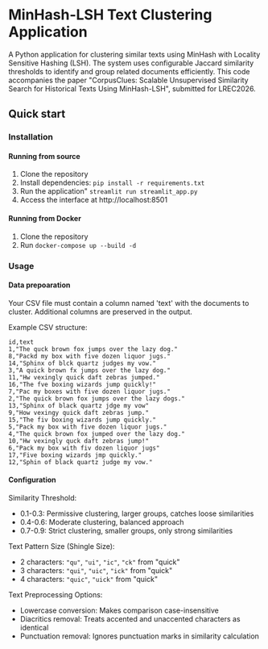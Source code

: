 # MinHash-LSH Text Clustering Application

A Python application for clustering similar texts using MinHash with Locality Sensitive Hashing (LSH). The system uses configurable Jaccard similarity thresholds to identify and group related documents efficiently. This code accompanies the paper "CorpusClues: Scalable Unsupervised Similarity Search for
Historical Texts Using MinHash-LSH", submitted for LREC2026.  

## Quick start

### Installation

#### Running from source
1. Clone the repository
2. Install dependencies: ```pip install -r requirements.txt```
3. Run the application" ```streamlit run streamlit_app.py```
4. Access the interface at http://localhost:8501


#### Running from Docker
1. Clone the repository
2. Run ```docker-compose up --build -d```

### Usage

#### Data prepoaration
Your CSV file must contain a column named 'text' with the documents to cluster. Additional columns are preserved in the output.

Example CSV structure:
```
id,text
1,"The quck brown fox jumps over the lazy dog."
8,"Packd my box with five dozen liquor jugs."
14,"Sphinx of blck quartz judges my vow."
3,"A quick brown fx jumps over the lazy dog."
11,"Hw vexingly quick daft zebras jumped."
16,"The fve boxing wizards jump quickly!"
7,"Pac my boxes with five dozen liquor jugs."
2,"The quick brown fox jumps over the lazy dogs."
13,"Sphinx of black quartz jdge my vow"
9,"How vexingy quick daft zebras jump."
15,"The fiv boxing wizards jump quickly."
5,"Pack my box with five dozen liquor jugs."
4,"The quick brown fox jumped over the lazy dog."
10,"Hw vexingly quck daft zebras jump!"
6,"Pack my box with fiv dozen liquor jugs"
17,"Five boxing wizards jmp quickly."
12,"Sphin of black quartz judge my vow."
```

#### Configuration

Similarity Threshold:
- 0.1-0.3: Permissive clustering, larger groups, catches loose similarities
- 0.4-0.6: Moderate clustering, balanced approach
- 0.7-0.9: Strict clustering, smaller groups, only strong similarities

Text Pattern Size (Shingle Size):
- 2 characters: `"qu"`, `"ui"`, `"ic"`, `"ck"` from "quick"
- 3 characters: `"qui"`, `"uic"`, `"ick"` from "quick"
- 4 characters: `"quic"`, `"uick"` from "quick"

Text Preprocessing Options:
- Lowercase conversion: Makes comparison case-insensitive
- Diacritics removal: Treats accented and unaccented characters as identical
- Punctuation removal: Ignores punctuation marks in similarity calculation